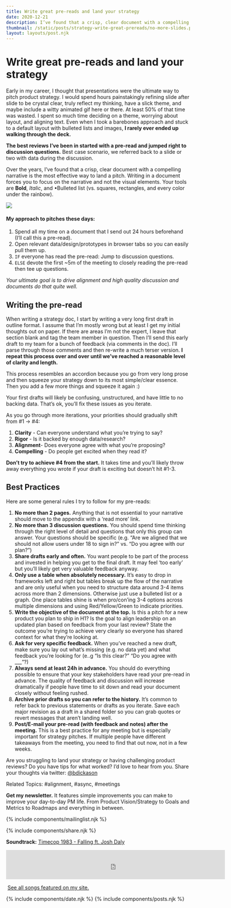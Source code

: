```yaml
---
title: Write great pre-reads and land your strategy
date: 2020-12-21
description: I’ve found that a crisp, clear document with a compelling narrative is the most effective way to land a pitch.  Writing in a document forces you to focus on the narrative and not the visual elements.
thumbnail: /static/posts/strategy-write-great-prereads/no-more-slides.png
layout: layouts/post.njk
---
```


# Write great pre-reads and land your strategy

Early in my career, I thought that presentations were the ultimate way to pitch product strategy. I would spend hours painstakingly refining slide after slide to be crystal clear, truly reflect my thinking, have a slick theme, and maybe include a witty animated gif here or there. At least 50% of that time was wasted. I spent so much time deciding on a theme, worrying about layout, and aligning text. Even when I took a barebones approach and stuck to a default layout with bulleted lists and images, **I rarely ever ended up walking through the deck.**

**The best reviews I’ve been in started with a pre-read and jumped right to discussion questions.** Best case scenario, we referred back to a slide or two with data during the discussion.

Over the years, I’ve found that a crisp, clear document with a compelling narrative is the most effective way to land a pitch.  Writing in a document forces you to focus on the narrative and not the visual elements. Your tools are **Bold**, *Italic*, and •Bulleted list (vs. squares, rectangles, and every color under the rainbow).

<img src="{{ thumbnail }}" class="small bio">

#### **My approach to pitches these days:**

1. Spend all my time on a document that I send out 24 hours beforehand (I’ll call this a pre-read).
2. Open relevant data/design/prototypes in browser tabs so you can easily pull them up.
3. ````IF```` everyone has read the pre-read: Jump to discussion questions.
4. ````ELSE```` devote the first ~5m of the meeting to closely reading the pre-read then tee up questions.

*Your ultimate goal is to drive alignment and high quality discussion and documents do that quite well.*

## Writing the pre-read

When writing a strategy doc, I start by writing a very long first draft in outline format. I assume that I’m mostly wrong but at least I get my initial thoughts out on paper. If there are areas I’m not the expert, I leave that section blank and tag the team member in question. Then I’ll send this early draft to my team for a bunch of feedback (via comments in the doc). I’ll parse through those comments and then re-write a much terser version. **I repeat this process over and over until we’ve reached a reasonable level of clarity and length.** 

This process resembles an accordion because you go from very long prose and then squeeze your strategy down to its most simple/clear essence. Then you add a few more things and squeeze it again :)

Your first drafts will likely be confusing, unstructured, and have little to no backing data. That’s ok, you’ll fix these issues as you iterate.

As you go through more iterations, your priorities should gradually shift from #1 → #4:

1. **Clarity** - Can everyone understand what you’re trying to say?
2. **Rigor** - Is it backed by enough data/research?
3. **Alignment**- Does everyone agree with what you’re proposing?
4. **Compelling** - Do people get excited when they read it?

**Don’t try to achieve #4 from the start.** It takes time and you’ll likely throw away everything you wrote if your draft is exciting but doesn’t hit #1-3.

## Best Practices

Here are some general rules I try to follow for my pre-reads:

1. **No more than 2 pages.** Anything that is not essential to your narrative should move to the appendix with a ‘read more’ link.
2. **No more than 3 discussion questions.** You should spend time thinking through the right level of detail and questions that only this group can answer. Your questions should be specific (e.g. “Are we aligned that we should not allow users under 18 to sign in?” vs. “Do you agree with our plan?”)
3. **Share drafts early and often.** You want people to be part of the process and invested in helping you get to the final draft. It may feel ‘too early’ but you’ll likely get very valuable feedback anyway.
4. **Only use a table when absolutely necessary.** It’s easy to drop in frameworks left and right but tables break up the flow of the narrative and are only useful when you need to structure data around 3-4 items across more than 2 dimensions. Otherwise just use a bulleted list or a graph. One place tables shine is when pro/con’ing 3-4 options across multiple dimensions and using Red/Yellow/Green to indicate priorities.
5. **Write the objective of the document at the top.** Is this a pitch for a new product you plan to ship in H1? Is the goal to align leadership on an updated plan based on feedback from your last review? State the outcome you’re trying to achieve very clearly so everyone has shared context for what they’re looking at.
6. **Ask for very specific feedback.** When you’ve reached a new draft, make sure you lay out what’s missing (e.g. no data yet) and what feedback you’re looking for (e..g “Is this clear?” “Do you agree with ___”?)
7. **Always send at least 24h in advance.** You should do everything possible to ensure that your key stakeholders have read your pre-read in advance. The quality of feedback and discussion will increase dramatically if people have time to sit down and read your document closely without feeling rushed.
8. **Archive prior drafts so you can refer to the history.** It’s common to refer back to previous statements or drafts as you iterate. Save each major revision as a draft in a shared folder so you can grab quotes or revert messages that aren’t landing well.
9. **Post/E-mail your pre-read (with feedback and notes) after the meeting.** This is a best practice for any meeting but is especially important for strategy pitches. If multiple people have different takeaways from the meeting, you need to find that out now, not in a few weeks.



Are you struggling to land your strategy or having challenging product reviews? Do you have tips for what worked? I’d love to hear from you. Share your thoughts via twitter: [@bdickason](http://twitter.com/bdickason)

Related Topics: #alignment, #async, #meetings

<strong>Get my newsletter.</strong>  It features simple improvements you can make to improve your day-to-day PM life. From Product Vision/Strategy to Goals and Metrics to Roadmaps and everything in between.

{% include components/mailinglist.njk %}

{% include components/share.njk %}

**Soundtrack:** [Timecop 1983 - Falling ft. Josh Daly](https://www.youtube.com/watch?v=Yo-Dci2Y9BE)
<iframe src="https://open.spotify.com/embed/track/57QlMlOMlmBTDu9zmjVIvS" width="600" height="80" frameborder="0" allowtransparency="true" allow="encrypted-media"></iframe>

<img id="spotify"> [See all songs featured on my site.](https://open.spotify.com/playlist/1sjamnHIeKEKqkYVwFtXo9?si=NAShg2i5TzetT69GKQ9Irw)

{% include components/date.njk %}
{% include components/posts.njk %}